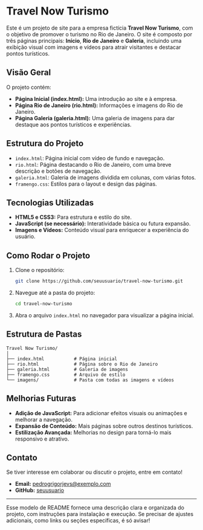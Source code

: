 
# Travel Now Turismo

Este é um projeto de site para a empresa fictícia **Travel Now Turismo**, com o objetivo de promover o turismo no Rio de Janeiro. O site é composto por três páginas principais: **Início**, **Rio de Janeiro** e **Galeria**, incluindo uma exibição visual com imagens e vídeos para atrair visitantes e destacar pontos turísticos.

## Visão Geral

O projeto contém:

- **Página Inicial (index.html):** Uma introdução ao site e à empresa.
- **Página Rio de Janeiro (rio.html):** Informações e imagens do Rio de Janeiro.
- **Página Galeria (galeria.html):** Uma galeria de imagens para dar destaque aos pontos turísticos e experiências.

## Estrutura do Projeto

- `index.html`: Página inicial com vídeo de fundo e navegação.
- `rio.html`: Página destacando o Rio de Janeiro, com uma breve descrição e botões de navegação.
- `galeria.html`: Galeria de imagens dividida em colunas, com várias fotos.
- `framengo.css`: Estilos para o layout e design das páginas.

## Tecnologias Utilizadas

- **HTML5 e CSS3:** Para estrutura e estilo do site.
- **JavaScript (se necessário):** Interatividade básica ou futura expansão.
- **Imagens e Vídeos:** Conteúdo visual para enriquecer a experiência do usuário.

## Como Rodar o Projeto

1. Clone o repositório:
   ```bash
   git clone https://github.com/seuusuario/travel-now-turismo.git
   ```

2. Navegue até a pasta do projeto:
   ```bash
   cd travel-now-turismo
   ```

3. Abra o arquivo `index.html` no navegador para visualizar a página inicial.

## Estrutura de Pastas

```
Travel Now Turismo/
│
├── index.html           # Página inicial
├── rio.html             # Página sobre o Rio de Janeiro
├── galeria.html         # Galeria de imagens
├── framengo.css         # Arquivo de estilo
└── imagens/             # Pasta com todas as imagens e vídeos
```

## Melhorias Futuras

- **Adição de JavaScript:** Para adicionar efeitos visuais ou animações e melhorar a navegação.
- **Expansão de Conteúdo:** Mais páginas sobre outros destinos turísticos.
- **Estilização Avançada:** Melhorias no design para torná-lo mais responsivo e atrativo.

## Contato

Se tiver interesse em colaborar ou discutir o projeto, entre em contato!

- **Email:** pedrogrigorjevs@exemplo.com
- **GitHub:** [seuusuario](https://github.com/seuusuario)

---

Esse modelo de README fornece uma descrição clara e organizada do projeto, com instruções para instalação e execução. Se precisar de ajustes adicionais, como links ou seções específicas, é só avisar!